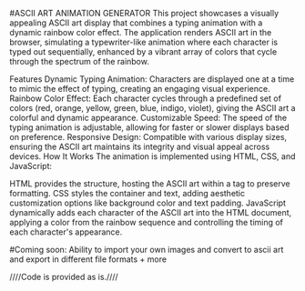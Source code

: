 #ASCII ART ANIMATION GENERATOR
This project showcases a visually appealing ASCII art display that combines a typing animation with a dynamic rainbow color effect. The application renders ASCII art in the browser, simulating a typewriter-like animation where each character is typed out sequentially, enhanced by a vibrant array of colors that cycle through the spectrum of the rainbow.

Features
Dynamic Typing Animation: Characters are displayed one at a time to mimic the effect of typing, creating an engaging visual experience.
Rainbow Color Effect: Each character cycles through a predefined set of colors (red, orange, yellow, green, blue, indigo, violet), giving the ASCII art a colorful and dynamic appearance.
Customizable Speed: The speed of the typing animation is adjustable, allowing for faster or slower displays based on preference.
Responsive Design: Compatible with various display sizes, ensuring the ASCII art maintains its integrity and visual appeal across devices.
How It Works
The animation is implemented using HTML, CSS, and JavaScript:

HTML provides the structure, hosting the ASCII art within a tag to preserve formatting.
CSS styles the container and text, adding aesthetic customization options like background color and text padding.
JavaScript dynamically adds each character of the ASCII art into the HTML document, applying a color from the rainbow sequence and controlling the timing of each character's appearance.

#Coming soon:
Ability to import your own images and convert to ascii art and export in different file formats + more

////Code is provided as is.////
